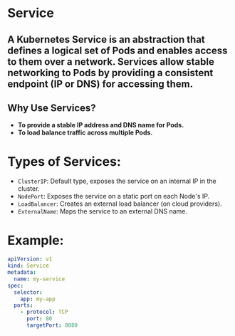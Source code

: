 # Service

## A Kubernetes Service is an abstraction that defines a logical set of Pods and enables access to them over a network. Services allow stable networking to Pods by providing a consistent endpoint (IP or DNS) for accessing them.

## Why Use Services?
- **To provide a stable IP address and DNS name for Pods.**
- **To load balance traffic across multiple Pods.**

# Types of Services:
- `ClusterIP`: Default type, exposes the service on an internal IP in the cluster.
- `NodePort`: Exposes the service on a static port on each Node's IP.
- `LoadBalancer`: Creates an external load balancer (on cloud providers).
- `ExternalName`: Maps the service to an external DNS name.

# Example:
```yaml
apiVersion: v1
kind: Service
metadata:
  name: my-service
spec:
  selector:
    app: my-app
  ports:
    - protocol: TCP
      port: 80
      targetPort: 8080
